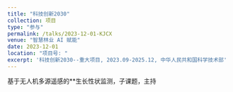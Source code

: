 ```yaml
---
title: "科技创新2030"
collection: 项目
type: "参与"
permalink: /talks/2023-12-01-KJCX
venue: "智慧林业 AI 赋能"
date: 2023-12-01
location: "项目号: "
excerpt: '科技创新2030--重大项目, 2023.09-2025.12, 中华人民共和国科学技术部'
---
```

基于无人机多源遥感的**生长性状监测，子课题，主持
